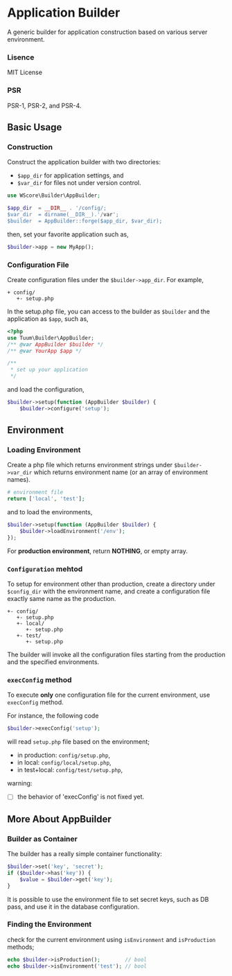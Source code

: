 Application Builder
===================

A generic builder for application construction based on various server environment. 

### Lisence

MIT License

### PSR

PSR-1, PSR-2, and PSR-4.

Basic Usage
-----------

### Construction

Construct the application builder with two directories:

*	`$app_dir` for application settings, and 
* 	`$var_dir` for files not under version control. 

```php
use WScore\Builder\AppBuilder;

$app_dir  = __DIR__ . '/config/;
$var_dir  = dirname(__DIR__).'/var';
$builder  = AppBuilder::forge($app_dir, $var_dir);
```

then, set your favorite application such as, 

```php
$builder->app = new MyApp();
```

### Configuration File

Create configuration files under the `$builder->app_dir`. For example, 

```
+ config/
   +- setup.php
```

In the setup.php file, you can access to the builder as `$builder` and the application as `$app`, such as, 

```php
<?php
use Tuum\Builder\AppBuilder;
/** @var AppBuilder $builder */
/** @var YourApp $app */

/**
 * set up your application
 */
```

and load the configuration, 

```php
$builder->setup(function (AppBuilder $builder) {
    $builder->configure('setup');
```


Environment
-----------

### Loading Environment

Create a php file which returns environment strings under `$builder->var_dir` which returns environment name (or an array of environment names). 

```php
# environment file
return ['local', 'test'];
```

and to load the environments, 

```php
$builder->setup(function (AppBuilder $builder) {
    $builder->loadEnvironment('/env');
});
```

For __production environment__, return **NOTHING**, or empty array. 



### `Configuration` mehtod

To setup for environment other than production, create a directory under `$config_dir` with the environment name, and create a configuration file exactly same name as the production. 

```
+- config/
   +- setup.php
   +- local/
      +- setup.php
   +- test/
      +- setup.php
```

The builder will invoke all the configuration files starting from the production and the specified environments. 

### `execConfig` method

To execute **only** one configuration file for the current environment, use `execConfig` method. 

For instance, the following code 

```php
$builder->execConfig('setup'); 
```

will read `setup.php` file based on the environment;

*   in production: `config/setup.php`,
*   in local: `config/local/setup.php`,
*   in test+local: `config/test/setup.php`,

warning:

* [ ] the behavior of 'execConfig' is not fixed yet. 



More About AppBuilder
-------------------------

### Builder as Container

The builder has a really simple container functionality:

```php
$builder->set('key', 'secret');
if ($builder->has('key')) {
	$value = $builder->get('key');
}
```

It is possible to use the environment file to set secret keys, such as DB pass, and use it in the database configuration. 


### Finding the Environment

check for the current environment using `isEnvironment` and `isProduction` methods;

```php
echo $builder->isProduction();        // bool
echo $builder->isEnvironment('test'); // bool
```
